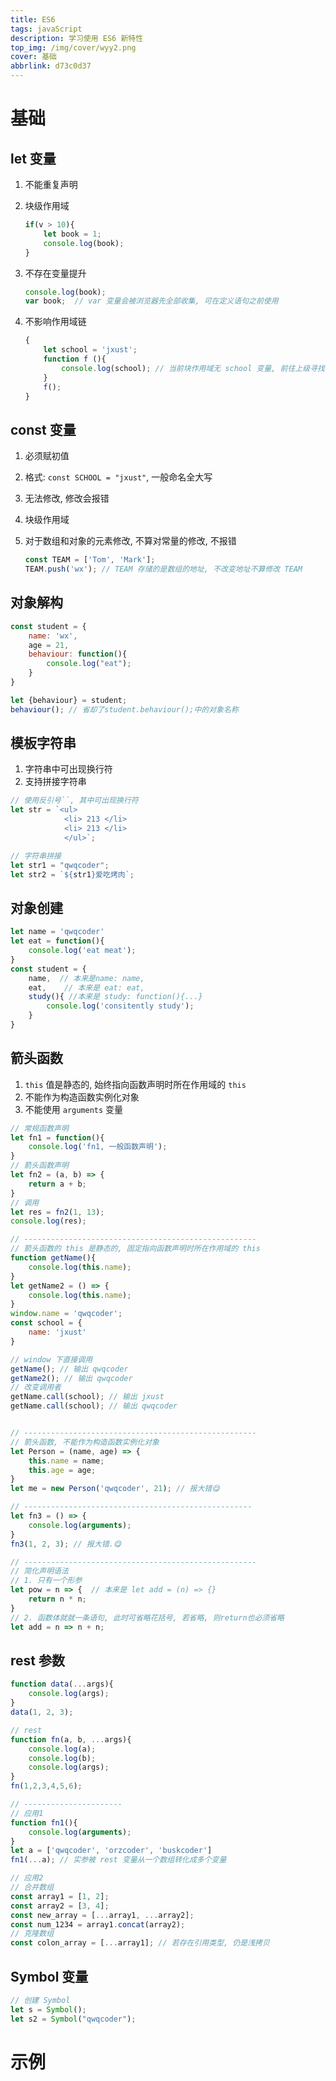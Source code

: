 ```yaml
---
title: ES6
tags: javaScript
description: 学习使用 ES6 新特性
top_img: /img/cover/wyy2.png
cover: 基础
abbrlink: d73c0d37
---
```


# 基础

## let 变量

1. 不能重复声明

2. 块级作用域

   ```javascript
   if(v > 10){
       let book = 1;
       console.log(book);
   }
   ```

3. 不存在变量提升

   ```JavaScript
   console.log(book);
   var book;  // var 变量会被浏览器先全部收集, 可在定义语句之前使用
   ```

4. 不影响作用域链

   ```JavaScript
   {
       let school = 'jxust';
       function f (){
           console.log(school); // 当前块作用域无 school 变量, 前往上级寻找
       }
       f();
   }
   ```

## const 变量

1. 必须赋初值

2. 格式: `const SCHOOL = "jxust"`, 一般命名全大写

3. 无法修改, 修改会报错

4. 块级作用域

5. 对于数组和对象的元素修改, 不算对常量的修改, 不报错

   ```javascript
   const TEAM = ['Tom', 'Mark'];
   TEAM.push('wx'); // TEAM 存储的是数组的地址, 不改变地址不算修改 TEAM
   ```

## 对象解构

```javascript
const student = {
    name: 'wx',
    age = 21,
    behaviour: function(){
        console.log("eat");
    }
}

let {behaviour} = student;
behaviour(); // 省却了student.behaviour();中的对象名称
```

## 模板字符串

1. 字符串中可出现换行符
2. 支持拼接字符串

```javascript
// 使用反引号``, 其中可出现换行符
let str = `<ul>
			<li> 213 </li>
			<li> 213 </li>
			</ul>`;

// 字符串拼接
let str1 = "qwqcoder";
let str2 = `${str1}爱吃烤肉`;
```

## 对象创建

```javascript
let name = 'qwqcoder'
let eat = function(){
    console.log('eat meat');
}
const student = {
    name,  // 本来是name: name,
    eat,	// 本来是 eat: eat,
    study(){ //本来是 study: function(){...}
        console.log('consitently study');
    }
}
```

## 箭头函数

1. `this` 值是静态的, 始终指向函数声明时所在作用域的 `this`
2. 不能作为构造函数实例化对象
3. 不能使用 `arguments` 变量

```javascript
// 常规函数声明
let fn1 = function(){
    console.log('fn1, 一般函数声明');
}
// 箭头函数声明
let fn2 = (a, b) => {
    return a + b;
}
// 调用
let res = fn2(1, 13);
console.log(res);

// ----------------------------------------------------
// 箭头函数的 this 是静态的, 固定指向函数声明时所在作用域的 this
function getName(){
    console.log(this.name);
}
let getName2 = () => {
    console.log(this.name);
}
window.name = 'qwqcoder';
const school = {
    name: 'jxust'
}

// window 下直接调用
getName(); // 输出 qwqcoder
getName2(); // 输出 qwqcoder
// 改变调用者
getName.call(school); // 输出 jxust
getName.call(school); // 输出 qwqcoder


// ----------------------------------------------------
// 箭头函数, 不能作为构造函数实例化对象
let Person = (name, age) => {
    this.name = name;
    this.age = age;
}
let me = new Person('qwqcoder', 21); // 报大错😋

// ---------------------------------------------------
let fn3 = () => {
    console.log(arguments);
}
fn3(1, 2, 3); // 报大错.😋

// ----------------------------------------------------
// 简化声明语法
// 1. 只有一个形参
let pow = n => {  // 本来是 let add = (n) => {}
    return n * n;
}
// 2. 函数体就就一条语句, 此时可省略花括号, 若省略, 则return也必须省略
let add = n => n + n;
```

## rest 参数

```javascript
function data(...args){
    console.log(args);
}
data(1, 2, 3);

// rest 
function fn(a, b, ...args){
    console.log(a);
    console.log(b);
    console.log(args);
}
fn(1,2,3,4,5,6);

// ----------------------
// 应用1
function fn1(){
    console.log(arguments);
}
let a = ['qwqcoder', 'orzcoder', 'buskcoder']
fn1(...a); // 实参被 rest 变量从一个数组转化成多个变量

// 应用2
// 合并数组
const array1 = [1, 2];
const array2 = [3, 4];
const new_array = [...array1, ...array2];
const num_1234 = array1.concat(array2);
// 克隆数组
const colon_array = [...array1]; // 若存在引用类型, 仍是浅拷贝

```

## Symbol 变量

```javascript
// 创建 Symbol
let s = Symbol();
let s2 = Symbol("qwqcoder");

```





# 示例

